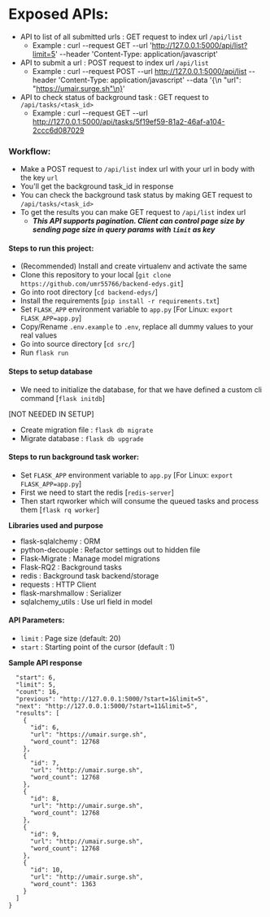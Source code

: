 # Exposed APIs:

- API to list of all submitted urls : GET request to index url `/api/list`
  - Example : curl --request GET --url 'http://127.0.0.1:5000/api/list?limit=5'  --header 'Content-Type: application/javascript'
- API to submit a url : POST request to index url `/api/list`
  - Example : curl --request POST --url http://127.0.0.1:5000/api/list --header 'Content-Type: application/javascript' --data '{\n    "url": "https://umair.surge.sh"\n}'
- API to check status of background task : GET request to `/api/tasks/<task_id>`
  - Example : curl --request GET --url http://127.0.0.1:5000/api/tasks/5f19ef59-81a2-46af-a104-2ccc6d087029

### Workflow:

- Make a POST request to `/api/list` index url with your url in body with the key `url`
- You'll get the background task_id in response
- You can check the background task status by making GET request to `/api/tasks/<task_id>`
- To get the results you can make GET request to `/api/list` index url
   -  **_This API supports pagination. Client can control page size by sending page size in query params with `limit` as key_**


#### Steps to run this project:

- (Recommended) Install and create virtualenv and activate the same
- Clone this repository to your local [`git clone https://github.com/umr55766/backend-edys.git`]
- Go into root directory [`cd backend-edys/`]
- Install the requirements [`pip install -r requirements.txt`]
- Set `FLASK_APP` environment variable to `app.py` [For Linux: `export FLASK_APP=app.py`]
- Copy/Rename `.env.example` to `.env`, replace all dummy values to your real values
- Go into source directory [`cd src/`]
- Run `flask run`


#### Steps to setup database
- We need to initialize the database, for that we have defined a custom cli command [`flask initdb`]

[NOT NEEDED IN SETUP]
- Create migration file : `flask db migrate`
- Migrate database : `flask db upgrade`

#### Steps to run background task worker:

- Set `FLASK_APP` environment variable to `app.py` [For Linux: `export FLASK_APP=app.py`]
- First we need to start the redis [`redis-server`]
- Then start rqworker which will consume the queued tasks and process them [`flask rq worker`]


**Libraries used and purpose**
- flask-sqlalchemy : ORM
- python-decouple : Refactor settings out to hidden file
- Flask-Migrate : Manage model migrations
- Flask-RQ2 : Background tasks
- redis : Background task backend/storage
- requests : HTTP Client
- flask-marshmallow : Serializer
- sqlalchemy_utils : Use url field in model

#### API Parameters:

- `limit` : Page size (default: 20)
- `start` : Starting point of the cursor (default : 1)


**Sample API response**
```{
  "start": 6,
  "limit": 5,
  "count": 16,
  "previous": "http://127.0.0.1:5000/?start=1&limit=5",
  "next": "http://127.0.0.1:5000/?start=11&limit=5",
  "results": [
    {
      "id": 6,
      "url": "https://umair.surge.sh",
      "word_count": 12768
    },
    {
      "id": 7,
      "url": "http://umair.surge.sh",
      "word_count": 12768
    },
    {
      "id": 8,
      "url": "http://umair.surge.sh",
      "word_count": 12768
    },
    {
      "id": 9,
      "url": "http://umair.surge.sh",
      "word_count": 12768
    },
    {
      "id": 10,
      "url": "http://umair.surge.sh",
      "word_count": 1363
    }
  ]
}
